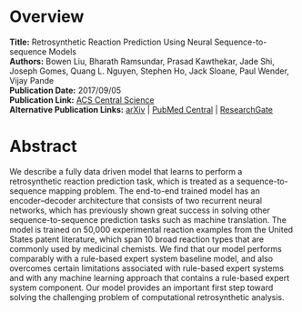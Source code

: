 # Overview
**Title:** Retrosynthetic Reaction Prediction Using Neural Sequence-to-sequence Models<br>
**Authors:** Bowen Liu, Bharath Ramsundar, Prasad Kawthekar, Jade Shi, Joseph Gomes, Quang L. Nguyen, Stephen Ho, Jack
Sloane, Paul Wender, Vijay Pande<br>
**Publication Date:** 2017/09/05<br>
**Publication Link:** [ACS Central Science](https://pubs.acs.org/doi/10.1021/acscentsci.7b00303)<br>
**Alternative Publication Links:** [arXiv](https://arxiv.org/abs/1706.01643) |
[PubMed Central](https://www.ncbi.nlm.nih.gov/pmc/articles/PMC5658761) |
[ResearchGate](https://www.researchgate.net/publication/317377611_Retrosynthetic_Reaction_Prediction_Using_Neural_Sequence-to-Sequence_Models)


# Abstract
We describe a fully data driven model that learns to perform a retrosynthetic reaction prediction task, which is treated
as a sequence-to-sequence mapping problem. The end-to-end trained model has an encoder–decoder architecture that
consists of two recurrent neural networks, which has previously shown great success in solving other
sequence-to-sequence prediction tasks such as machine translation. The model is trained on 50,000 experimental reaction
examples from the United States patent literature, which span 10 broad reaction types that are commonly used by
medicinal chemists. We find that our model performs comparably with a rule-based expert system baseline model, and also
overcomes certain limitations associated with rule-based expert systems and with any machine learning approach that
contains a rule-based expert system component. Our model provides an important first step toward solving the challenging
problem of computational retrosynthetic analysis.

